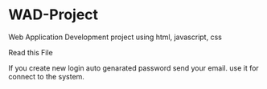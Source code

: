 # WAD-Project
Web Application Development project using html, javascript, css

Read this File

If you create new login
auto genarated password send your email. 
use it for connect to the system.
